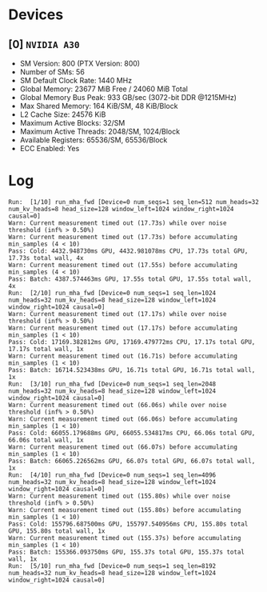 # Devices

## [0] `NVIDIA A30`
* SM Version: 800 (PTX Version: 800)
* Number of SMs: 56
* SM Default Clock Rate: 1440 MHz
* Global Memory: 23677 MiB Free / 24060 MiB Total
* Global Memory Bus Peak: 933 GB/sec (3072-bit DDR @1215MHz)
* Max Shared Memory: 164 KiB/SM, 48 KiB/Block
* L2 Cache Size: 24576 KiB
* Maximum Active Blocks: 32/SM
* Maximum Active Threads: 2048/SM, 1024/Block
* Available Registers: 65536/SM, 65536/Block
* ECC Enabled: Yes

# Log

```
Run:  [1/10] run_mha_fwd [Device=0 num_seqs=1 seq_len=512 num_heads=32 num_kv_heads=8 head_size=128 window_left=1024 window_right=1024 causal=0]
Warn: Current measurement timed out (17.73s) while over noise threshold (inf% > 0.50%)
Warn: Current measurement timed out (17.73s) before accumulating min_samples (4 < 10)
Pass: Cold: 4432.948730ms GPU, 4432.981078ms CPU, 17.73s total GPU, 17.73s total wall, 4x 
Warn: Current measurement timed out (17.55s) before accumulating min_samples (4 < 10)
Pass: Batch: 4387.574463ms GPU, 17.55s total GPU, 17.55s total wall, 4x
Run:  [2/10] run_mha_fwd [Device=0 num_seqs=1 seq_len=1024 num_heads=32 num_kv_heads=8 head_size=128 window_left=1024 window_right=1024 causal=0]
Warn: Current measurement timed out (17.17s) while over noise threshold (inf% > 0.50%)
Warn: Current measurement timed out (17.17s) before accumulating min_samples (1 < 10)
Pass: Cold: 17169.382812ms GPU, 17169.479772ms CPU, 17.17s total GPU, 17.17s total wall, 1x 
Warn: Current measurement timed out (16.71s) before accumulating min_samples (1 < 10)
Pass: Batch: 16714.523438ms GPU, 16.71s total GPU, 16.71s total wall, 1x
Run:  [3/10] run_mha_fwd [Device=0 num_seqs=1 seq_len=2048 num_heads=32 num_kv_heads=8 head_size=128 window_left=1024 window_right=1024 causal=0]
Warn: Current measurement timed out (66.06s) while over noise threshold (inf% > 0.50%)
Warn: Current measurement timed out (66.06s) before accumulating min_samples (1 < 10)
Pass: Cold: 66055.179688ms GPU, 66055.534817ms CPU, 66.06s total GPU, 66.06s total wall, 1x 
Warn: Current measurement timed out (66.07s) before accumulating min_samples (1 < 10)
Pass: Batch: 66065.226562ms GPU, 66.07s total GPU, 66.07s total wall, 1x
Run:  [4/10] run_mha_fwd [Device=0 num_seqs=1 seq_len=4096 num_heads=32 num_kv_heads=8 head_size=128 window_left=1024 window_right=1024 causal=0]
Warn: Current measurement timed out (155.80s) while over noise threshold (inf% > 0.50%)
Warn: Current measurement timed out (155.80s) before accumulating min_samples (1 < 10)
Pass: Cold: 155796.687500ms GPU, 155797.540956ms CPU, 155.80s total GPU, 155.80s total wall, 1x 
Warn: Current measurement timed out (155.37s) before accumulating min_samples (1 < 10)
Pass: Batch: 155366.093750ms GPU, 155.37s total GPU, 155.37s total wall, 1x
Run:  [5/10] run_mha_fwd [Device=0 num_seqs=1 seq_len=8192 num_heads=32 num_kv_heads=8 head_size=128 window_left=1024 window_right=1024 causal=0]
